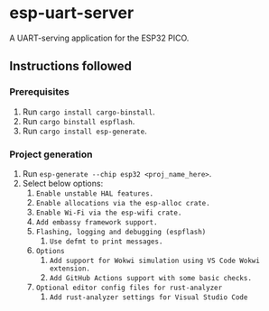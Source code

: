 # esp-uart-server
A UART-serving application for the ESP32 PICO.

## Instructions followed

### Prerequisites

1. Run `cargo install cargo-binstall`.
2. Run `cargo binstall espflash`.
3. Run `cargo install esp-generate`.

### Project generation

1. Run `esp-generate --chip esp32 <proj_name_here>`.
2. Select below options:
    1. `Enable unstable HAL features.`
    2. `Enable allocations via the esp-alloc crate.`
    3. `Enable Wi-Fi via the esp-wifi crate.`
    4. `Add embassy framework support.`
    5. `Flashing, logging and debugging (espflash)`
        1. `Use defmt to print messages.`
    6. `Options`
        1. `Add support for Wokwi simulation using VS Code Wokwi extension.`
        2. `Add GitHub Actions support with some basic checks.`
    7. `Optional editor config files for rust-analyzer`
        1. `Add rust-analyzer settings for Visual Studio Code`

